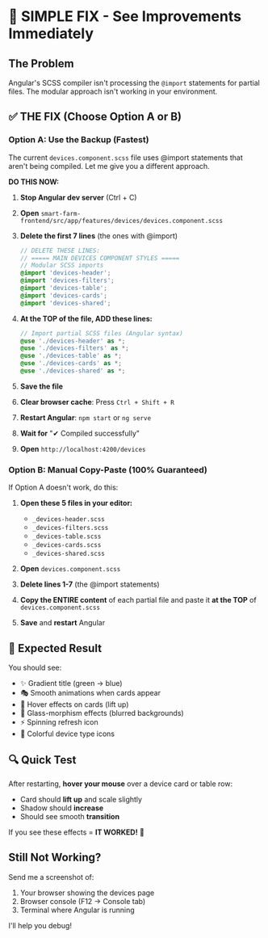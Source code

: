 # 🚨 SIMPLE FIX - See Improvements Immediately

## The Problem

Angular's SCSS compiler isn't processing the `@import` statements for partial files. The modular approach isn't working in your environment.

## ✅ THE FIX (Choose Option A or B)

### Option A: Use the Backup (Fastest)

The current `devices.component.scss` file uses @import statements that aren't being compiled. Let me give you a different approach.

**DO THIS NOW:**

1. **Stop Angular dev server** (Ctrl + C)

2. **Open** `smart-farm-frontend/src/app/features/devices/devices.component.scss`

3. **Delete the first 7 lines** (the ones with @import)
   ```scss
   // DELETE THESE LINES:
   // ===== MAIN DEVICES COMPONENT STYLES =====
   // Modular SCSS imports
   @import 'devices-header';
   @import 'devices-filters';
   @import 'devices-table';
   @import 'devices-cards';
   @import 'devices-shared';
   ```

4. **At the TOP of the file, ADD these lines:**
   ```scss
   // Import partial SCSS files (Angular syntax)
   @use './devices-header' as *;
   @use './devices-filters' as *;
   @use './devices-table' as *;
   @use './devices-cards' as *;
   @use './devices-shared' as *;
   ```

5. **Save the file**

6. **Clear browser cache**: Press `Ctrl + Shift + R`

7. **Restart Angular**: `npm start` or `ng serve`

8. **Wait for** "✔ Compiled successfully"

9. **Open** `http://localhost:4200/devices`

### Option B: Manual Copy-Paste (100% Guaranteed)

If Option A doesn't work, do this:

1. **Open these 5 files in your editor:**
   - `_devices-header.scss`
   - `_devices-filters.scss`
   - `_devices-table.scss`
   - `_devices-cards.scss`
   - `_devices-shared.scss`

2. **Open** `devices.component.scss`

3. **Delete lines 1-7** (the @import statements)

4. **Copy the ENTIRE content** of each partial file
   and paste it **at the TOP** of `devices.component.scss`

5. **Save** and **restart** Angular

## 🎯 Expected Result

You should see:
- ✨ Gradient title (green → blue)
- 🎭 Smooth animations when cards appear
- 💫 Hover effects on cards (lift up)
- 🌟 Glass-morphism effects (blurred backgrounds)
- ⚡ Spinning refresh icon
- 🎨 Colorful device type icons

## 🔍 Quick Test

After restarting, **hover your mouse** over a device card or table row:
- Card should **lift up** and scale slightly
- Shadow should **increase**
- Should see smooth **transition**

If you see these effects = **IT WORKED!** 🎉

## Still Not Working?

Send me a screenshot of:
1. Your browser showing the devices page
2. Browser console (F12 → Console tab)
3. Terminal where Angular is running

I'll help you debug!



